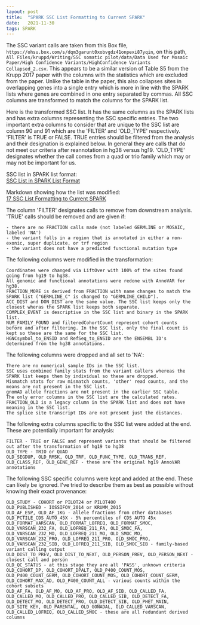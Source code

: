 ```yaml
---
layout: post
title:  "SPARK SSC List Formatting to Current SPARK"
date:   2021-11-30
tags: SPARK
---
```


The SSC variant calls are taken from this Box file, `https://ohsu.box.com/s/dqm3garunt0xobvgdz41onpexi87yqin`, on this path, `All Files/kruppd/Writing/SSC somatic pilot/data/Data Used for Mosaic Paper/High Confidence Variants/HighConfidence Variants Collapsed_2.csv`. This appears to be a similar version of Table S5 from the Krupp 2017 paper with the columns with the statistics which are excluded from the paper. Unlike the table in the paper, this also collapses sites in overlapping genes into a single entry which is more in line with the SPARK lists where genes are combined in one entry separated by commas. All SSC columns are transformed to match the columns for the SPARK list.

Here is the transformed SSC list. It has the same columns as the SPARK lists and has extra columns representing the SSC specific entries. The two important extra columns to consider that are unique to the SSC list are column 90 and 91 which are the 'FILTER' and 'OLD_TYPE' respectively. 'FILTER' is TRUE or FALSE. TRUE entries should be filtered from the analysis and their designation is explained below. In general they are calls that do not meet our criteria after reannotation in hg38 versus hg19. 'OLD_TYPE' designates whether the call comes from a quad or trio family which may or may not be important for us.

SSC list in SPARK list format:
<br>[SSC List in SPARK List Format](https://www.dropbox.com/s/hkjkeqibfk2nkyw/ssc.transformed.txt?dl=0)

Markdown showing how the list was modified:
<br>[17 SSC List Formatting to Current SPARK](https://www.dropbox.com/s/j1flcekwsrp6s03/17_ssc_list.html?dl=0)

The column 'FILTER' designates calls to remove from downstream analysis. 'TRUE' calls should be removed and are given if:
```
- there are no FRACTION calls made (not labeled GERMLINE or MOSAIC, labeled 'NA')
- the variant falls in a region that is annotated in either a non-exonic, super duplicate, or trf region
- the variant does not have a predicted functional mutation type
```

The following columns were modified in the transformation:
```
Coordinates were changed via LiftOver with 100% of the sites found going from hg19 to hg38.
All genomic and functional annotations were redone with AnnoVAR for hg38.
FRACTION_MORE is derived from FRACTION with name changes to match the SPARK list ("GERMLINE_C" is changed to "GERMLINE_CHILD").
ACC_DIST and DON_DIST are the same value. The SSC list keeps only the closest wheras the SPARK list keeps both separate.
COMPLEX_EVENT is descriptive in the SSC list and binary in the SPARK list.
NUM_FAMILY_FOUND and filteredCohortCount represent cohort counts before and after filtering. In the SSC list, only the final count is kept so these are the same for the SSC list.
HGNCsymbol_to_ENSID and RefSeq_to_ENSID are the ENSEMBL ID's determined from the hg38 annotations.
```
	
The following columns were dropped and all set to 'NA':
```
There are no numerical sample IDs in the SSC list.
SSC uses combined family stats from the variant callers whereas the SPARK list keeps them by individual so these are dropped.
Mismatch stats for raw mismatch counts, 'other' read counts, and the means are not present in the SSC list.
gnomAD allele fractions are not present in the earlier SSC table.
The only error columns in the SSC list are the calculated rates.
FRACTION_OLD is a legacy column in the SPARK list and does not have meaning in the SSC list.
The splice site transcript IDs are not present just the distances.
```

The following extra columns specific to the SSC list were added at the end. These are potentially important for analysis:
```
FILTER - TRUE or FALSE and represent variants that should be filtered out after the transformation of hg19 to hg38
OLD_TYPE - TRIO or QUAD
OLD_SEGDUP, OLD_RMSK, OLD_TRF, OLD_FUNC_TYPE, OLD_TRANS_REF, OLD_CLASS_REF, OLD_GENE_REF - these are the original hg19 AnnoVAR annotations
```

The following SSC specific columns were kept and added at the end. These can likely be ignored. I've tried to describe them as best as possible without knowing their exact provenance:
```
OLD_STUDY - COHORT or PILOT24 or PILOT400
OLD_PUBLISHED - IOSSIFOV_2014 or KRUMM_2015
OLD_AF_ESP, OLD_AF_1KG - allele fractions from other databases
OLD_PCTILE_CDS_AUTO_45X - 5% percentiles of CDS AUTO 45x
OLD_FORMAT_VARSCAN, OLD_FORMAT_LOFREQ, OLD_FORMAT_SMOC, OLD_VARSCAN_232_FA, OLD_LOFREQ_211_FA, OLD_SMOC_FA, OLD_VARSCAN_232_MO, OLD_LOFREQ_211_MO, OLD_SMOC_MO, OLD_VARSCAN_232_PRO, OLD_LOFREQ_211_PRO, OLD_SMOC_PRO, OLD_VARSCAN_232_SIB, OLD_LOFREQ_211_SIB, OLD_SMOC_SIB - family-based variant calling output
OLD_DIST_TO_PREV, OLD_DIST_TO_NEXT, OLD_PERSON_PREV, OLD_PERSON_NEXT - closest call and person	
OLD_QC_STATUS - at this stage they are all 'PASS', unknown criteria
OLD_COHORT_DP, OLD_COHORT_DPALT, OLD_P400_COUNT_MOS, OLD_P400_COUNT_GERM, OLD_COHORT_COUNT_MOS, OLD_COHORT_COUNT_GERM, OLD_COHORT_MAX_AD, OLD_P400_COUNT_ALL - various counts within the cohort subsets
OLD_AF_FA, OLD_AF_MO, OLD_AF_PRO, OLD_AF_SIB, OLD_CALLED_FA, OLD_CALLED_MO, OLD_CALLED_PRO, OLD_CALLED_SIB, OLD_DETECT_FA, OLD_DETECT_MO, OLD_DETECT_PRO, OLD_DETECT_SIB, OLD_PHET_MAIN, OLD_SITE_KEY, OLD_PARENTAL, OLD_GONADAL, OLD_CALLED_VARSCAN, OLD_CALLED_LOFREQ, OLD_CALLED_SMOC - these are all redundant derived columns
```